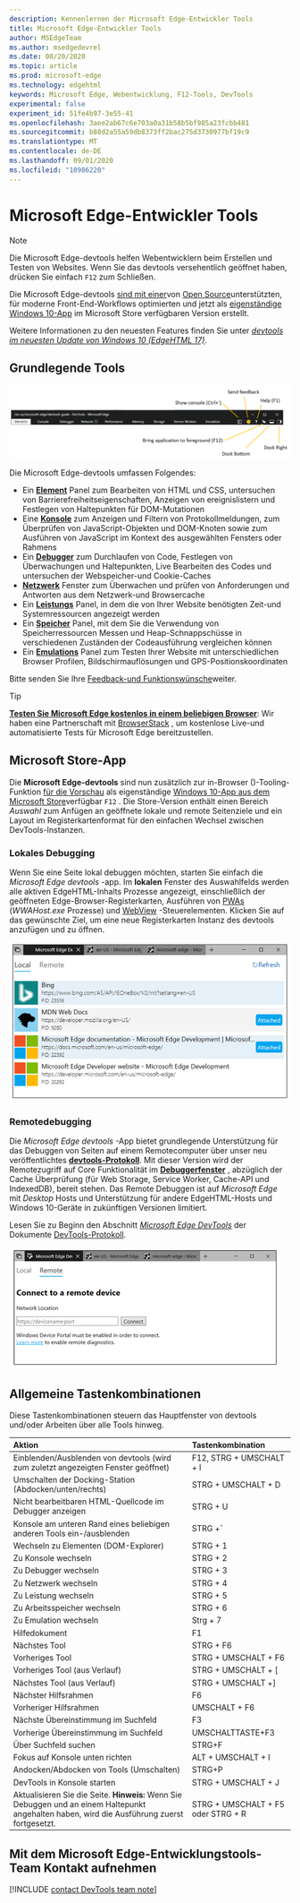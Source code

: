 ```yaml
---
description: Kennenlernen der Microsoft Edge-Entwickler Tools
title: Microsoft Edge-Entwickler Tools
author: MSEdgeTeam
ms.author: msedgedevrel
ms.date: 08/20/2020
ms.topic: article
ms.prod: microsoft-edge
ms.technology: edgehtml
keywords: Microsoft Edge, Webentwicklung, F12-Tools, DevTools
experimental: false
experiment_id: 51fe4b97-3e55-41
ms.openlocfilehash: 3aee2ab67c6e703a0a31b58b5bf985a23fcbb481
ms.sourcegitcommit: b88d2a55a59db8373ff2bac275d3730977bf19c9
ms.translationtype: MT
ms.contentlocale: de-DE
ms.lasthandoff: 09/01/2020
ms.locfileid: "10986220"
---
```

# Microsoft Edge-Entwickler Tools  

> [!NOTE]
> Die Microsoft Edge-devtools helfen Webentwicklern beim Erstellen und Testen von Websites.  Wenn Sie das devtools versehentlich geöffnet haben, drücken Sie einfach `F12` zum Schließen.  

Die Microsoft Edge-devtools [sind mit einer](https://www.typescriptlang.org/)von [Open Source](https://github.com/Microsoft/ChakraCore)unterstützten, für moderne Front-End-Workflows optimierten und jetzt als [eigenständige Windows 10-App](https://www.microsoft.com/store/p/microsoft-edge-devtools-preview/9mzbfrmz0mnj) im Microsoft Store verfügbaren Version erstellt.

Weitere Informationen zu den neuesten Features finden Sie unter [*devtools im neuesten Update von Windows 10 (EdgeHTML 17)*](./devtools-guide/whats-new.md).

## Grundlegende Tools

![Microsoft Edge DevTools](./devtools-guide/media/devtools.png)

Die Microsoft Edge-devtools umfassen Folgendes:

 - Ein [**Element**](./devtools-guide/elements.md) Panel zum Bearbeiten von HTML und CSS, untersuchen von Barrierefreiheitseigenschaften, Anzeigen von ereignislistern und Festlegen von Haltepunkten für DOM-Mutationen
 - Eine [**Konsole**](./devtools-guide/console.md) zum Anzeigen und Filtern von Protokollmeldungen, zum Überprüfen von JavaScript-Objekten und DOM-Knoten sowie zum Ausführen von JavaScript im Kontext des ausgewählten Fensters oder Rahmens
 - Ein [**Debugger**](./devtools-guide/debugger.md) zum Durchlaufen von Code, Festlegen von Überwachungen und Haltepunkten, Live Bearbeiten des Codes und untersuchen der Webspeicher-und Cookie-Caches
 - [**Netzwerk**](./devtools-guide/network.md) Fenster zum Überwachen und prüfen von Anforderungen und Antworten aus dem Netzwerk-und Browsercache 
 - Ein [**Leistungs**](./devtools-guide/performance.md) Panel, in dem die von Ihrer Website benötigten Zeit-und Systemressourcen angezeigt werden
 - Ein [**Speicher**](./devtools-guide/memory.md) Panel, mit dem Sie die Verwendung von Speicherressourcen Messen und Heap-Schnappschüsse in verschiedenen Zuständen der Codeausführung vergleichen können
 - Ein [**Emulations**](./devtools-guide/emulation.md) Panel zum Testen Ihrer Website mit unterschiedlichen Browser Profilen, Bildschirmauflösungen und GPS-Positionskoordinaten

Bitte senden Sie Ihre [Feedback-und Funktionswünsche](#getting-in-touch-with-the-microsoft-edge-devtools-team)weiter.

> [!TIP]
> **[Testen Sie Microsoft Edge kostenlos in einem beliebigen Browser](https://developer.microsoft.com/microsoft-edge/tools/remote/)**: Wir haben eine Partnerschaft mit [BrowserStack](https://www.browserstack.com/test-on-microsoft-edge-browser#live-cloud) , um ﻿kostenlose Live-und automatisierte Tests für Microsoft Edge bereitzustellen.

## Microsoft Store-App

Die **Microsoft Edge-devtools** sind nun zusätzlich zur in-Browser ()-Tooling-Funktion [für die Vorschau](./devtools-guide/whats-new.md) als eigenständige [Windows 10-App aus dem Microsoft Store](https://www.microsoft.com/store/p/microsoft-edge-devtools-preview/9mzbfrmz0mnj?activetab=pivot%3aoverviewtab)verfügbar `F12` . Die Store-Version enthält einen Bereich *Auswahl* zum Anfügen an geöffnete lokale und remote Seitenziele und ein Layout im Registerkartenformat für den einfachen Wechsel zwischen DevTools-Instanzen.

### Lokales Debugging

Wenn Sie eine Seite lokal debuggen möchten, starten Sie einfach die *Microsoft Edge devtools* -app. Im **lokalen** Fenster des Auswahlfelds werden alle aktiven EdgeHTML-Inhalts Prozesse angezeigt, einschließlich der geöffneten Edge-Browser-Registerkarten, Ausführen von [PWAs](./progressive-web-apps-edgehtml/index.md) (*WWAHost.exe* Prozesse) und [WebView](./webview.md) -Steuerelementen. Klicken Sie auf das gewünschte Ziel, um eine neue Registerkarten Instanz des devtools anzufügen und zu öffnen.

![DevTools-App, Bereich "Lokal"](./devtools-guide/media/chooser_local.png)

### Remotedebugging

Die *Microsoft Edge devtools* -App bietet grundlegende Unterstützung für das Debuggen von Seiten auf einem Remotecomputer über unser neu veröffentlichtes [**devtools-Protokoll**](./devtools-protocol/index.md). Mit dieser Version wird der Remotezugriff auf Core Funktionalität im [**Debuggerfenster**](./devtools-guide/debugger.md) , abzüglich der Cache Überprüfung (für Web Storage, Service Worker, Cache-API und IndexedDB), bereit stehen. Das Remote Debuggen ist auf *Microsoft Edge* mit *Desktop* Hosts und Unterstützung für andere EdgeHTML-Hosts und Windows 10-Geräte in zukünftigen Versionen limitiert.

Lesen Sie zu Beginn den Abschnitt [*Microsoft Edge DevTools*](./devtools-protocol/0.1/clients.md#microsoft-edge-devtools-preview) der Dokumente [DevTools-Protokoll](./devtools-protocol/index.md).

![DevTools-App, Bereich "Remote"](./devtools-guide/media/chooser_remote.png)

## Allgemeine Tastenkombinationen

Diese Tastenkombinationen steuern das Hauptfenster von devtools und/oder Arbeiten über alle Tools hinweg.

Aktion | Tastenkombination
:------------ | :-------------
Einblenden/Ausblenden von devtools (wird zum zuletzt angezeigten Fenster geöffnet) | F12, STRG + UMSCHALT + I
Umschalten der Docking-Station (Abdocken/unten/rechts) | STRG + UMSCHALT + D 
Nicht bearbeitbaren HTML-Quellcode im Debugger anzeigen | STRG + U
Konsole am unteren Rand eines beliebigen anderen Tools ein-/ausblenden  | STRG +**`**
Wechseln zu Elementen (DOM-Explorer) | STRG + 1
Zu Konsole wechseln |  STRG + 2
Zu Debugger wechseln | STRG + 3
Zu Netzwerk wechseln | STRG + 4
Zu Leistung wechseln | STRG + 5
Zu Arbeitsspeicher wechseln | STRG + 6
Zu Emulation wechseln | Strg + 7
Hilfedokument | F1
Nächstes Tool | STRG + F6
Vorheriges Tool | STRG + UMSCHALT + F6
Vorheriges Tool (aus Verlauf) | STRG + UMSCHALT + [
Nächstes Tool (aus Verlauf) | STRG + UMSCHALT +]
Nächster Hilfsrahmen    | F6
Vorheriger Hilfsrahmen | UMSCHALT + F6
Nächste Übereinstimmung im Suchfeld | F3
Vorherige Übereinstimmung im Suchfeld | UMSCHALTTASTE+F3
Über Suchfeld suchen | STRG+F
Fokus auf Konsole unten richten | ALT + UMSCHALT + I
Andocken/Abdocken von Tools (Umschalten) | STRG+P  
DevTools in Konsole starten | STRG + UMSCHALT + J
Aktualisieren Sie die Seite. **Hinweis:** Wenn Sie Debuggen und an einem Haltepunkt angehalten haben, wird die Ausführung zuerst fortgesetzt. | STRG + UMSCHALT + F5 oder STRG + R

## Mit dem Microsoft Edge-Entwicklungstools-Team Kontakt aufnehmen  

[!INCLUDE [contact DevTools team note](./devtools-guide-chromium/includes/contact-devtools-team-note.md)]  
